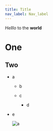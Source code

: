 ```yaml
---
title: Title
nav_label: Nav_label
---
```

*Helllo* to the **world**



# **One**

## Two



* a

  * b
  * c

    * d
* e

  ![a](/uploads/screen-shot-2021-09-04-at-8.09.09-pm.png "d")